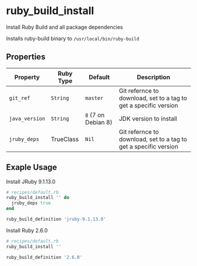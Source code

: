 # ruby_build_install

Install Ruby Build and all package dependencies

Installs ruby-build binary to `/usr/local/bin/ruby-build`

## Properties

| Property       | Ruby Type | Default             | Description                                                      |
| -------------- | --------- | ------------------- | ---------------------------------------------------------------- |
| `git_ref`      | `String`  | `master`            | Git refernce to download, set to a tag to get a specific version |
| `java_version` | `String`  | `8` (7 on Debian 8) | JDK version to install                                           |
| `jruby_deps`   | TrueClass | `Nil`               | Git refernce to download, set to a tag to get a specific version |

## Exaple Usage

Install JRuby 9.1.13.0

```ruby
# recipes/default.rb
ruby_build_install '' do
  jruby_deps true
end

ruby_build_definition 'jruby-9.1.13.0'
```

Install Ruby 2.6.0

```ruby
# recipes/default.rb
ruby_build_install ''

ruby_build_definition '2.6.0'
```
